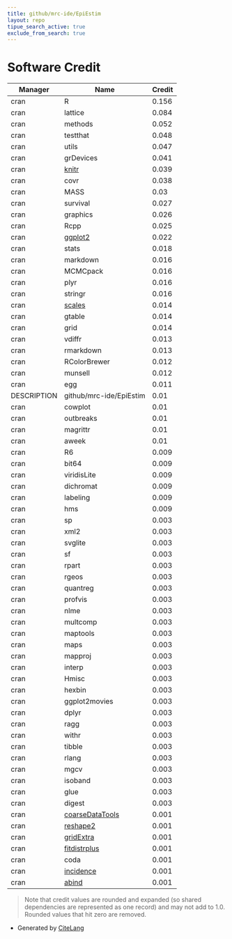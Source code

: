 ```yaml
---
title: github/mrc-ide/EpiEstim
layout: repo
tipue_search_active: true
exclude_from_search: true
---
```

# Software Credit

|Manager|Name|Credit|
|-------|----|------|
|cran|R|0.156|
|cran|lattice|0.084|
|cran|methods|0.052|
|cran|testthat|0.048|
|cran|utils|0.047|
|cran|grDevices|0.041|
|cran|[knitr](https://yihui.org/knitr/)|0.039|
|cran|covr|0.038|
|cran|MASS|0.03|
|cran|survival|0.027|
|cran|graphics|0.026|
|cran|Rcpp|0.025|
|cran|[ggplot2](https://ggplot2.tidyverse.org)|0.022|
|cran|stats|0.018|
|cran|markdown|0.016|
|cran|MCMCpack|0.016|
|cran|plyr|0.016|
|cran|stringr|0.016|
|cran|[scales](https://scales.r-lib.org)|0.014|
|cran|gtable|0.014|
|cran|grid|0.014|
|cran|vdiffr|0.013|
|cran|rmarkdown|0.013|
|cran|RColorBrewer|0.012|
|cran|munsell|0.012|
|cran|egg|0.011|
|DESCRIPTION|github/mrc-ide/EpiEstim|0.01|
|cran|cowplot|0.01|
|cran|outbreaks|0.01|
|cran|magrittr|0.01|
|cran|aweek|0.01|
|cran|R6|0.009|
|cran|bit64|0.009|
|cran|viridisLite|0.009|
|cran|dichromat|0.009|
|cran|labeling|0.009|
|cran|hms|0.009|
|cran|sp|0.003|
|cran|xml2|0.003|
|cran|svglite|0.003|
|cran|sf|0.003|
|cran|rpart|0.003|
|cran|rgeos|0.003|
|cran|quantreg|0.003|
|cran|profvis|0.003|
|cran|nlme|0.003|
|cran|multcomp|0.003|
|cran|maptools|0.003|
|cran|maps|0.003|
|cran|mapproj|0.003|
|cran|interp|0.003|
|cran|Hmisc|0.003|
|cran|hexbin|0.003|
|cran|ggplot2movies|0.003|
|cran|dplyr|0.003|
|cran|ragg|0.003|
|cran|withr|0.003|
|cran|tibble|0.003|
|cran|rlang|0.003|
|cran|mgcv|0.003|
|cran|isoband|0.003|
|cran|glue|0.003|
|cran|digest|0.003|
|cran|[coarseDataTools](https://cran.r-project.org/package=coarseDataTools)|0.001|
|cran|[reshape2](https://github.com/hadley/reshape)|0.001|
|cran|[gridExtra](https://github.com/baptiste/gridextra)|0.001|
|cran|[fitdistrplus](https://lbbe.univ-lyon1.fr/fr/fitdistrplus)|0.001|
|cran|coda|0.001|
|cran|[incidence](https://www.repidemicsconsortium.org/incidence/)|0.001|
|cran|[abind](NA)|0.001|


> Note that credit values are rounded and expanded (so shared dependencies are represented as one record) and may not add to 1.0. Rounded values that hit zero are removed.


- Generated by [CiteLang](https://github.com/vsoch/citelang)
